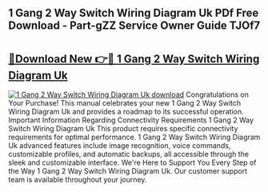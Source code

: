 ## 1 Gang 2 Way Switch Wiring Diagram Uk PDf Free Download - Part-gZZ Service Owner Guide TJOf7

# <h2><a href="http://dfq6by.blite.top/?on=1+Gang+2+Way+Switch+Wiring+Diagram+Uk">🔗Download New 👉🔴 1 Gang 2 Way Switch Wiring Diagram Uk</a></h2>

[![1 Gang 2 Way Switch Wiring Diagram Uk download](https://i.imgur.com/lujVjoI.png)](http://dfq6by.blite.top/?on=1+Gang+2+Way+Switch+Wiring+Diagram+Uk)
Congratulations on Your Purchase! This manual celebrates your new 1 Gang 2 Way Switch Wiring Diagram Uk and provides a roadmap to its successful operation. Important Information Regarding Connectivity Requirements 1 Gang 2 Way Switch Wiring Diagram Uk This product requires specific connectivity requirements for optimal performance. 1 Gang 2 Way Switch Wiring Diagram Uk advanced features include image recognition, voice commands, customizable profiles, and automatic backups, all accessible through the sleek and customizable interface. We're Here to Support You Every Step of the Way 1 Gang 2 Way Switch Wiring Diagram Uk. Our customer support team is available throughout your journey.
